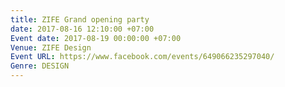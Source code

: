 ```yaml
---
title: ZIFE Grand opening party
date: 2017-08-16 12:10:00 +07:00
Event date: 2017-08-19 00:00:00 +07:00
Venue: ZIFE Design
Event URL: https://www.facebook.com/events/649066235297040/
Genre: DESIGN
---
```


